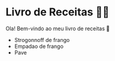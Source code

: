 # Livro de Receitas :man_cook:

Ola! Bem-vindo ao meu livro de receitas :wave:

- Strogonnoff de frango
- Empadao de frango
- Pave

